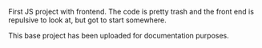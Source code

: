 First JS project with frontend. The code is pretty trash and the front end is repulsive to look at, but got to start somewhere. 

This base project has been uploaded for documentation purposes.
